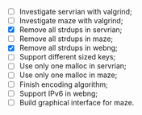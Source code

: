 - [ ] Investigate servrian with valgrind;
- [ ] Investigate maze with valgrind;
- [x] Remove all strdups in servrian;
- [ ] Remove all strdups in maze;
- [x] Remove all strdups in webng;
- [ ] Support different sized keys;
- [ ] Use only one malloc in servrian;
- [ ] Use only one malloc in maze;
- [ ] Finish encoding algorithm;
- [ ] Support IPv6 in webng;
- [ ] Build graphical interface for maze. 
